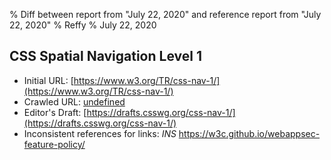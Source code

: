 % Diff between report from "July 22, 2020" and reference report from "July 22, 2020"
% Reffy
% July 22, 2020

## CSS Spatial Navigation Level 1

- Initial URL: [https://www.w3.org/TR/css-nav-1/](https://www.w3.org/TR/css-nav-1/)
- Crawled URL: [undefined](undefined)
- Editor's Draft: [https://drafts.csswg.org/css-nav-1/](https://drafts.csswg.org/css-nav-1/)
- Inconsistent references for links: *INS* https://w3c.github.io/webappsec-feature-policy/


